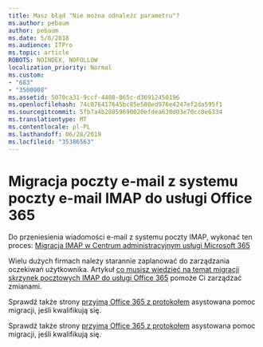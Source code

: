 ```yaml
---
title: Masz błąd "Nie można odnaleźć parametru"?
ms.author: pebaum
author: pebaum
ms.date: 5/8/2018
ms.audience: ITPro
ms.topic: article
ROBOTS: NOINDEX, NOFOLLOW
localization_priority: Normal
ms.custom:
- "683"
- "3500008"
ms.assetid: 5070ca31-9ccf-4408-865c-d36912450196
ms.openlocfilehash: 74c076417645bc85e508ed976e4247ef2da595f1
ms.sourcegitcommit: 5fb7a4b28859690020efdea630d03e70cc0e6334
ms.translationtype: MT
ms.contentlocale: pl-PL
ms.lasthandoff: 06/28/2019
ms.locfileid: "35386563"
---
```

# <a name="migrating-email-from-imap-email-system-to-office-365"></a>Migracja poczty e-mail z systemu poczty e-mail IMAP do usługi Office 365

Do przeniesienia wiadomości e-mail z systemu poczty IMAP, wykonać ten proces: [Migracja IMAP w Centrum administracyjnym usługi Microsoft 365](https://support.office.com/article/4682f2e4-f720-4868-91ab-207f5b0c325d)
  
Wielu dużych firmach należy starannie zaplanować do zarządzania oczekiwań użytkownika. Artykuł [co musisz wiedzieć na temat migracji skrzynek pocztowych IMAP do usługi Office 365](https://docs.microsoft.com/Exchange/mailbox-migration/migrating-imap-mailboxes/migrating-imap-mailboxes) pomoże Ci zarządzać zmianami.

Sprawdź także strony [przyjmą Office 365 z protokołem](https://www.microsoft.com/fasttrack/microsoft-365/office-365) asystowana pomoc migracji, jeśli kwalifikują się.
  

Sprawdź także strony [przyjmą Office 365 z protokołem](https://www.microsoft.com/fasttrack/microsoft-365/office-365) asystowana pomoc migracji, jeśli kwalifikują się.
  